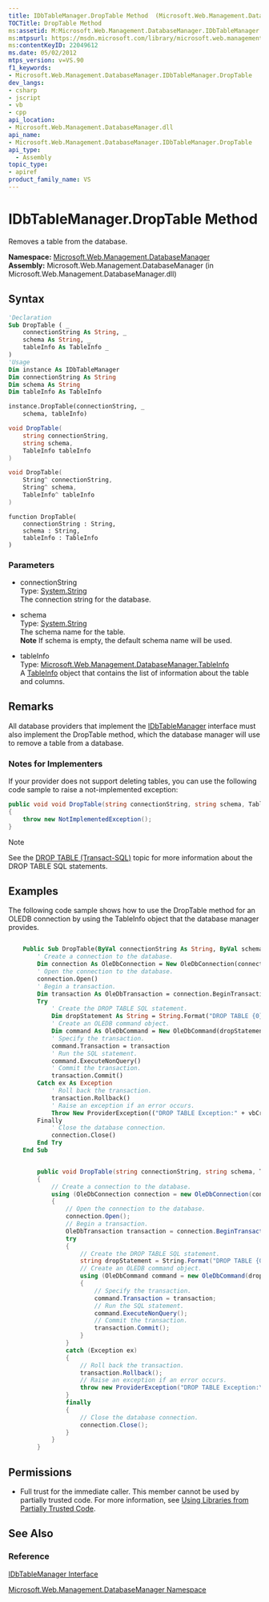 ```yaml
---
title: IDbTableManager.DropTable Method  (Microsoft.Web.Management.DatabaseManager)
TOCTitle: DropTable Method
ms:assetid: M:Microsoft.Web.Management.DatabaseManager.IDbTableManager.DropTable(System.String,System.String,Microsoft.Web.Management.DatabaseManager.TableInfo)
ms:mtpsurl: https://msdn.microsoft.com/library/microsoft.web.management.databasemanager.idbtablemanager.droptable(v=VS.90)
ms:contentKeyID: 22049612
ms.date: 05/02/2012
mtps_version: v=VS.90
f1_keywords:
- Microsoft.Web.Management.DatabaseManager.IDbTableManager.DropTable
dev_langs:
- csharp
- jscript
- vb
- cpp
api_location:
- Microsoft.Web.Management.DatabaseManager.dll
api_name:
- Microsoft.Web.Management.DatabaseManager.IDbTableManager.DropTable
api_type:
  - Assembly
topic_type:
- apiref
product_family_name: VS
---
```


# IDbTableManager.DropTable Method

Removes a table from the database.

**Namespace:**  [Microsoft.Web.Management.DatabaseManager](microsoft-web-management-databasemanager-namespace.md)  
**Assembly:**  Microsoft.Web.Management.DatabaseManager (in Microsoft.Web.Management.DatabaseManager.dll)

## Syntax

```vb
'Declaration
Sub DropTable ( _
    connectionString As String, _
    schema As String, _
    tableInfo As TableInfo _
)
'Usage
Dim instance As IDbTableManager
Dim connectionString As String
Dim schema As String
Dim tableInfo As TableInfo

instance.DropTable(connectionString, _
    schema, tableInfo)
```

```csharp
void DropTable(
    string connectionString,
    string schema,
    TableInfo tableInfo
)
```

```cpp
void DropTable(
    String^ connectionString,
    String^ schema,
    TableInfo^ tableInfo
)
```

```jscript
function DropTable(
    connectionString : String,
    schema : String,
    tableInfo : TableInfo
)
```

### Parameters

  - connectionString  
    Type: [System.String](https://msdn.microsoft.com/library/s1wwdcbf)  
    The connection string for the database.  

<!-- end list -->

  - schema  
    Type: [System.String](https://msdn.microsoft.com/library/s1wwdcbf)  
    The schema name for the table.  
    **Note**    If schema is empty, the default schema name will be used.  

<!-- end list -->

  - tableInfo  
    Type: [Microsoft.Web.Management.DatabaseManager.TableInfo](tableinfo-class-microsoft-web-management-databasemanager.md)  
    A [TableInfo](tableinfo-class-microsoft-web-management-databasemanager.md) object that contains the list of information about the table and columns.  

## Remarks

All database providers that implement the [IDbTableManager](idbtablemanager-interface-microsoft-web-management-databasemanager.md) interface must also implement the DropTable method, which the database manager will use to remove a table from a database.

### Notes for Implementers

If your provider does not support deleting tables, you can use the following code sample to raise a not-implemented exception:

```csharp
public void void DropTable(string connectionString, string schema, TableInfo tableInfo)
{
    throw new NotImplementedException();
}
```

> [!NOTE]  
> See the [DROP TABLE (Transact-SQL)](https://msdn.microsoft.com/library/ms173790.aspx) topic for more information about the DROP TABLE SQL statements.

## Examples

The following code sample shows how to use the DropTable method for an OLEDB connection by using the TableInfo object that the database manager provides.

```vb

    Public Sub DropTable(ByVal connectionString As String, ByVal schema As String, ByVal tableInfo As Microsoft.Web.Management.DatabaseManager.TableInfo) Implements Microsoft.Web.Management.DatabaseManager.IDbTableManager.DropTable
        ' Create a connection to the database.
        Dim connection As OleDbConnection = New OleDbConnection(connectionString)
        ' Open the connection to the database.
        connection.Open()
        ' Begin a transaction.
        Dim transaction As OleDbTransaction = connection.BeginTransaction
        Try
            ' Create the DROP TABLE SQL statement.
            Dim dropStatement As String = String.Format("DROP TABLE {0}", EscapeName(tableInfo.Name))
            ' Create an OLEDB command object.
            Dim command As OleDbCommand = New OleDbCommand(dropStatement, connection)
            ' Specify the transaction.
            command.Transaction = transaction
            ' Run the SQL statement.
            command.ExecuteNonQuery()
            ' Commit the transaction.
            transaction.Commit()
        Catch ex As Exception
            ' Roll back the transaction.
            transaction.Rollback()
            ' Raise an exception if an error occurs.
            Throw New ProviderException(("DROP TABLE Exception:" + vbCrLf + vbCrLf + ex.Message))
        Finally
            ' Close the database connection.
            connection.Close()
        End Try
    End Sub

```

```csharp

        public void DropTable(string connectionString, string schema, TableInfo tableInfo)
        {
            // Create a connection to the database.
            using (OleDbConnection connection = new OleDbConnection(connectionString))
            {
                // Open the connection to the database.
                connection.Open();
                // Begin a transaction.
                OleDbTransaction transaction = connection.BeginTransaction();
                try
                {
                    // Create the DROP TABLE SQL statement.
                    string dropStatement = String.Format("DROP TABLE {0}", EscapeName(tableInfo.Name));
                    // Create an OLEDB command object.
                    using (OleDbCommand command = new OleDbCommand(dropStatement, connection))
                    {
                        // Specify the transaction.
                        command.Transaction = transaction;
                        // Run the SQL statement.
                        command.ExecuteNonQuery();
                        // Commit the transaction.
                        transaction.Commit();
                    }
                }
                catch (Exception ex)
                {
                    // Roll back the transaction.
                    transaction.Rollback();
                    // Raise an exception if an error occurs.
                    throw new ProviderException("DROP TABLE Exception:\n\n" + ex.Message);
                }
                finally
                {
                    // Close the database connection.
                    connection.Close();
                }
            }
        }

```

## Permissions

  - Full trust for the immediate caller. This member cannot be used by partially trusted code. For more information, see [Using Libraries from Partially Trusted Code](https://msdn.microsoft.com/library/8skskf63).

## See Also

### Reference

[IDbTableManager Interface](idbtablemanager-interface-microsoft-web-management-databasemanager.md)

[Microsoft.Web.Management.DatabaseManager Namespace](microsoft-web-management-databasemanager-namespace.md)
